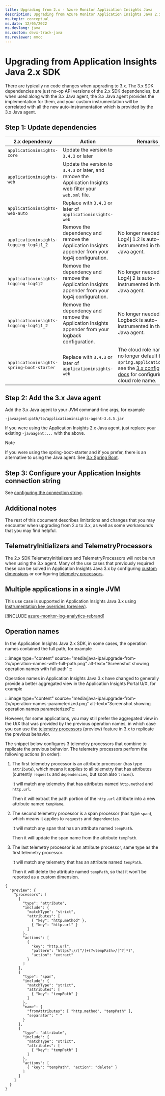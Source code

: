 ```yaml
---
title: Upgrading from 2.x - Azure Monitor Application Insights Java
description: Upgrading from Azure Monitor Application Insights Java 2.x
ms.topic: conceptual
ms.date: 12/05/2022
ms.devlang: java
ms.custom: devx-track-java
ms.reviewer: mmcc
---
```


# Upgrading from Application Insights Java 2.x SDK

There are typically no code changes when upgrading to 3.x. The 3.x SDK dependencies are just no-op API versions of the
2.x SDK dependencies, but when used along with the 3.x Java agent, the 3.x Java agent provides the implementation
for them, and your custom instrumentation will be correlated with all the new
auto-instrumentation which is provided by the 3.x Java agent.

## Step 1: Update dependencies

| 2.x dependency | Action | Remarks                                                                                                                                                                                     |
|----------------|--------|---------------------------------------------------------------------------------------------------------------------------------------------------------------------------------------------|
| `applicationinsights-core` | Update the version to `3.4.3` or later |                                                                                                                                                                                             |
| `applicationinsights-web` | Update the version to `3.4.3` or later, and remove the Application Insights web filter your `web.xml` file. |                                                                                                                                                                                             |
| `applicationinsights-web-auto` | Replace with `3.4.3` or later of `applicationinsights-web` |                                                                                                                                                                                             |
| `applicationinsights-logging-log4j1_2` | Remove the dependency and remove the Application Insights appender from your log4j configuration. | No longer needed since Log4j 1.2 is auto-instrumented in the 3.x Java agent.                                                                                                                |
| `applicationinsights-logging-log4j2` | Remove the dependency and remove the Application Insights appender from your log4j configuration. | No longer needed since Log4j 2 is auto-instrumented in the 3.x Java agent.                                                                                                                  |
| `applicationinsights-logging-log4j1_2` | Remove the dependency and remove the Application Insights appender from your logback configuration. | No longer needed since Logback is auto-instrumented in the 3.x Java agent.                                                                                                                  |
| `applicationinsights-spring-boot-starter` | Replace with `3.4.3` or later of `applicationinsights-web` | The cloud role name will no longer default to `spring.application.name`, see the [3.x configuration docs](./java-standalone-config.md#cloud-role-name) for configuring the cloud role name. |

## Step 2: Add the 3.x Java agent

Add the 3.x Java agent to your JVM command-line args, for example

```
-javaagent:path/to/applicationinsights-agent-3.4.5.jar
```

If you were using the Application Insights 2.x Java agent, just replace your existing `-javaagent:...` with the above.

> [!Note] 
> If you were using the spring-boot-starter and if you prefer, there is an alternative to using the Java agent. See [3.x Spring Boot](./java-spring-boot.md).

## Step 3: Configure your Application Insights connection string

See [configuring the connection string](./java-standalone-config.md#connection-string).

## Additional notes

The rest of this document describes limitations and changes that you may encounter
when upgrading from 2.x to 3.x, as well as some workarounds that you may find helpful.

## TelemetryInitializers and TelemetryProcessors

The 2.x SDK TelemetryInitializers and TelemetryProcessors will not be run when using the 3.x agent.
Many of the use cases that previously required these can be solved in Application Insights Java 3.x
by configuring [custom dimensions](./java-standalone-config.md#custom-dimensions)
or configuring [telemetry processors](./java-standalone-telemetry-processors.md).

## Multiple applications in a single JVM

This use case is supported in Application Insights Java 3.x using [Instrumentation key overrides (preview)](./java-standalone-config.md#instrumentation-key-overrides-preview).

[!INCLUDE [azure-monitor-log-analytics-rebrand](../../../includes/azure-monitor-instrumentation-key-deprecation.md)]

## Operation names

In the Application Insights Java 2.x SDK, in some cases, the operation names contained the full path, for example

:::image type="content" source="media/java-ipa/upgrade-from-2x/operation-names-with-full-path.png" alt-text="Screenshot showing operation names with full path":::

Operation names in Application Insights Java 3.x have changed to generally provide a better aggregated view
in the Application Insights Portal U/X, for example

:::image type="content" source="media/java-ipa/upgrade-from-2x/operation-names-parameterized.png" alt-text="Screenshot showing operation names parameterized":::

However, for some applications, you may still prefer the aggregated view in the U/X
that was provided by the previous operation names, in which case you can use the
[telemetry processors](./java-standalone-telemetry-processors.md) (preview) feature in 3.x
to replicate the previous behavior.

The snippet below configures 3 telemetry processors that combine to replicate the previous behavior.
The telemetry processors perform the following actions (in order):

1. The first telemetry processor is an attribute processor (has type `attribute`),
   which means it applies to all telemetry that has attributes
   (currently `requests` and `dependencies`, but soon also `traces`).

   It will match any telemetry that has attributes named `http.method` and `http.url`.

   Then it will extract the path portion of the `http.url` attribute into a new attribute named `tempName`.

2. The second telemetry processor is a span processor (has type `span`),
   which means it applies to `requests` and `dependencies`.

   It will match any span that has an attribute named `tempPath`.

   Then it will update the span name from the attribute `tempPath`.

3. The last telemetry processor is an attribute processor, same type as the first telemetry processor.

   It will match any telemetry that has an attribute named `tempPath`.

   Then it will delete the attribute named `tempPath`, so that it won't be reported as a custom dimension.

```
{
  "preview": {
    "processors": [
      {
        "type": "attribute",
        "include": {
          "matchType": "strict",
          "attributes": [
            { "key": "http.method" },
            { "key": "http.url" }
          ]
        },
        "actions": [
          {
            "key": "http.url",
            "pattern": "https?://[^/]+(?<tempPath>/[^?]*)",
            "action": "extract"
          }
        ]
      },
      {
        "type": "span",
        "include": {
          "matchType": "strict",
          "attributes": [
            { "key": "tempPath" }
          ]
        },
        "name": {
          "fromAttributes": [ "http.method", "tempPath" ],
          "separator": " "
        }
      },
      {
        "type": "attribute",
        "include": {
          "matchType": "strict",
          "attributes": [
            { "key": "tempPath" }
          ]
        },
        "actions": [
          { "key": "tempPath", "action": "delete" }
        ]
      }
    ]
  }
}
```
